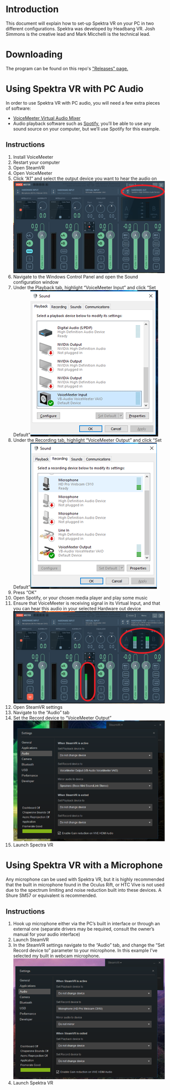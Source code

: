 Introduction
============

This document will explain how to set-up Spektra VR on your PC in two different configurations. Spektra was developed by Headbang VR. Josh Simmons is the creative lead and Mark Micchelli is the technical lead. [](images/SpektraLogo.png)

Downloading
==============================

The program can be found on this repo's ["Releases" page.](https://github.com/jcpsimmons/spektra-public-prerelease/releases)

Using Spektra VR with PC Audio
==============================

In order to use Spektra VR with PC audio, you will need a few extra pieces of software:

*   [VoiceMeeter Virtual Audio Mixer](https://www.google.com/url?q=https://www.vb-audio.com/Voicemeeter/index.htm&sa=D&ust=1524013559699000)
*   Audio playback software such as [Spotify](https://www.google.com/url?q=https://www.spotify.com/&sa=D&ust=1524013559699000), you’ll be able to use any sound source on your computer, but we’ll use Spotify for this example.

Instructions
------------

1.  Install VoiceMeeter
2.  Restart your computer
3.  Open SteamVR
4.  Open VoiceMeeter
5.  Click “A1” and select the output device you want to hear the audio on![](images/image2.png)
6.  Navigate to the Windows Control Panel and open the Sound configuration window
7.  Under the Playback tab, highlight “VoiceMeeter Input” and click “Set Default”![](images/image6.png)
8.  Under the Recording tab, highlight “VoiceMeeter Output” and click “Set Default”![](images/image4.png)
9.  Press “OK”
10.  Open Spotify, or your chosen media player and play some music
11.  Ensure that VoiceMeeter is receiving signal in its Virtual Input, and that you can hear this audio in your selected Hardware out device![](images/image5.png)
12.  Open SteamVR settings
13.  Navigate to the “Audio” tab
14.  Set the Record device to “VoiceMeeter Output”![](images/image1.png)
15.  Launch Spectra VR

Using Spektra VR with a Microphone
==================================

Any microphone can be used with Spektra VR, but it is highly recommended that the built in microphone found in the Oculus Rift, or HTC Vive is not used due to the spectrum limiting and noise reduction built into these devices. A Shure SM57 or equivalent is recommended.

Instructions
------------

1.  Hook up microphone either via the PC’s built in interface or through an external one (separate drivers may be required, consult the owner’s manual for your audio interface)
2.  Launch SteamVR
3.  In the SteamVR settings navigate to the “Audio” tab, and change the “Set Record device to” parameter to your microphone. In this example I’ve selected my built in webcam microphone.![](images/image3.png)
4.  Launch Spektra VR
